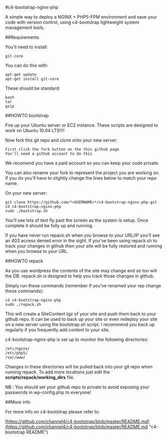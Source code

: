 #c4-bootstrap-nginx-php

A simple way to deploy a NGINX + PHP5-FPM environment and save your code with version control, using c4-bootstrap lightweight system management tools.

##Requirements

You'll need to install:

    git-core

You can do this with:

    apt-get update
    apt-get install git-core

These should be standard:

    bash
    tar
    gzip


##HOWTO bootstrap

Fire up your Ubuntu server or EC2 instance. These scripts are designed to work on Ubuntu 10.04 LTS!!!!

Now fork this git repo and clone onto your new server:

    First click the fork button on the this github page
    You'll need a github account to do this

We recomend you have a paid account so you can keep your code private.

You can also rename your fork to represent the project you are working on. If you do you'll have to slightly change the lines below to match your repo name.

On your new server:

    git clone https://github.com/*<USERNAME>*/c4-bootstrap-nginx-php.git
    cd c4-bootstrap-nginx-php
    sudo ./bootstrap.sh

You'll see lots of text fly past the screen as the system is setup. Once complete it should be fully up and running.

If you have never run repack.sh when you browse to your URL/IP you'll see an 403 access denied error in the sight. If you've been using repack.sh to track your changes in github then your site will be fully restored and running when you browse to your URL.

##HOWTO repack

As you use wordpress the contents of the site may change and so too will the DB. repack.sh is designed to help you track those changes in github.

Simply run these commands (remember if you've renamed your rep change these commands):

    cd c4-bootstrap-nginx-php
    sudo ./repack.sh

This will create a SiteContent.tgz of your site and push them back to your github repo. It can be used to back up your site or even redeploy your site on a new server using the bootstrap.sh script. I recommend you back up regularly if you frequently add content to your site.

c4-bootstrap-nginx-php is set up to monitor the following directories:

    /etc/nginx/
    /etc/php5/
    /var/www/

Changes in these directories will be pulled back into your git repo when running repack. To add more locations just edit the __scripts/repack/working_dirs__ file.

NB : You should set your github repo to private to avoid exposing your passwords in wp-config.php to everyone!

##More info

For more info on c4-bootstrap please refer to:

[https://github.com/channel4/c4-bootstrap/blob/master/README.md](https://github.com/channel4/c4-bootstrap/blob/master/README.md "c4-bootstrap README")
